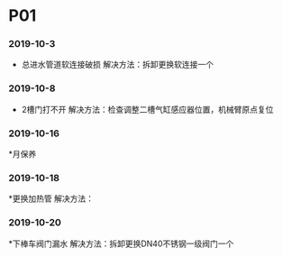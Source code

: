 ﻿# P01
### 2019-10-3
* 总进水管道软连接破损 解决方法：拆卸更换软连接一个
### 2019-10-8
* 2槽门打不开 解决方法：检查调整二槽气缸感应器位置，机械臂原点复位
### 2019-10-16
*月保养 
### 2019-10-18
*更换加热管 解决方法：
### 2019-10-20
*下棒车阀门漏水 解决方法：拆卸更换DN40不锈钢一级阀门一个














